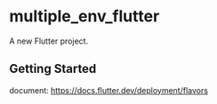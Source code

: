 # multiple_env_flutter

A new Flutter project.

## Getting Started

document: https://docs.flutter.dev/deployment/flavors